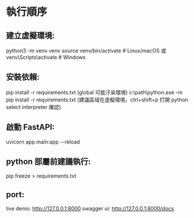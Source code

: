 # 執行順序

## 建立虛擬環境:

python3 -m venv venv
source venv/bin/activate # Linux/macOS
或 venv\Scripts\activate # Windows

## 安裝依賴:

pip install -r requirements.txt (global 可能汙染環境)
c:\path\python.exe -m pip install -r requirements.txt (建議區域在虛擬環境，ctrl+shift+p 打開 python select interpreter 確認)

## 啟動 FastAPI:

uvicorn app.main:app --reload

## python 部屬前建議執行:

pip freeze > requirements.txt

## port:

live demo: http://127.0.0.1:8000
swagger ui: http://127.0.0.1:8000/docs
